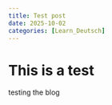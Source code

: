 ```yaml
---
title: Test post
date: 2025-10-02
categories: [Learn_Deutsch]
---
```


# This is a test
testing the blog
